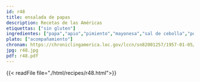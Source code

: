 ```yaml
---
id: r48
title: ensalada de papas
description: Recetas de las Américas
etiquettas: ["sin gluten"]
ingredientes: ["papa","apio","pimiento","mayonesa","sal de cebolla","polvo de ajo","pimienta","lechuga","huevo","salchichón","aderezo de tomate"]
plato: ["acompañamiento"]
chronam: https://chroniclingamerica.loc.gov/lccn/sn82001257/1957-01-05/ed-1/seq-5/
jpg: r48.jpg
pdf: r48.pdf
---
```


{{< readFile file="./html/recipes/r48.html">}}